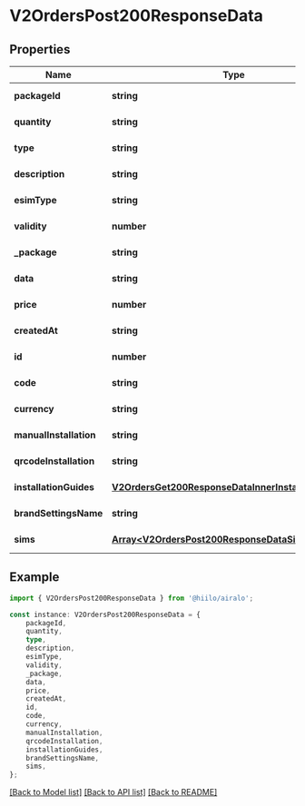 # V2OrdersPost200ResponseData


## Properties

Name | Type | Description | Notes
------------ | ------------- | ------------- | -------------
**packageId** | **string** |  | [default to undefined]
**quantity** | **string** |  | [default to undefined]
**type** | **string** |  | [default to undefined]
**description** | **string** |  | [default to undefined]
**esimType** | **string** |  | [default to undefined]
**validity** | **number** |  | [default to undefined]
**_package** | **string** |  | [default to undefined]
**data** | **string** |  | [default to undefined]
**price** | **number** |  | [default to undefined]
**createdAt** | **string** |  | [default to undefined]
**id** | **number** |  | [default to undefined]
**code** | **string** |  | [default to undefined]
**currency** | **string** |  | [default to undefined]
**manualInstallation** | **string** |  | [default to undefined]
**qrcodeInstallation** | **string** |  | [default to undefined]
**installationGuides** | [**V2OrdersGet200ResponseDataInnerInstallationGuides**](V2OrdersGet200ResponseDataInnerInstallationGuides.md) |  | [default to undefined]
**brandSettingsName** | **string** |  | [default to undefined]
**sims** | [**Array&lt;V2OrdersPost200ResponseDataSimsInner&gt;**](V2OrdersPost200ResponseDataSimsInner.md) |  | [default to undefined]

## Example

```typescript
import { V2OrdersPost200ResponseData } from '@hiilo/airalo';

const instance: V2OrdersPost200ResponseData = {
    packageId,
    quantity,
    type,
    description,
    esimType,
    validity,
    _package,
    data,
    price,
    createdAt,
    id,
    code,
    currency,
    manualInstallation,
    qrcodeInstallation,
    installationGuides,
    brandSettingsName,
    sims,
};
```

[[Back to Model list]](../README.md#documentation-for-models) [[Back to API list]](../README.md#documentation-for-api-endpoints) [[Back to README]](../README.md)
